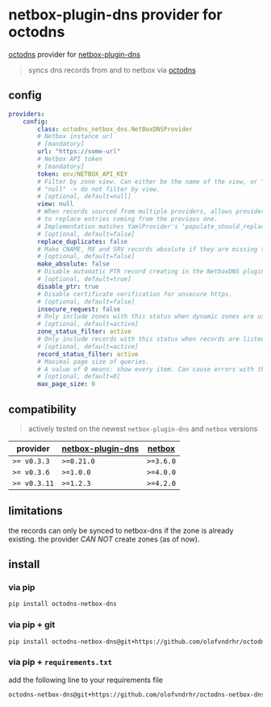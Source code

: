 # netbox-plugin-dns provider for octodns

[octodns](https://github.com/octodns/octodns) provider for [netbox-plugin-dns](https://github.com/peteeckel/netbox-plugin-dns)

> syncs dns records from and to netbox via [octodns](https://github.com/octodns/octodns)

## config

```yml
providers:
    config:
        class: octodns_netbox_dns.NetBoxDNSProvider
        # Netbox instance url
        # [mandatory]
        url: "https://some-url"
        # Netbox API token
        # [mandatory]
        token: env/NETBOX_API_KEY
        # Filter by zone view. Can either be the name of the view, or "null".
        # "null" -> do not filter by view.
        # [optional, default=null]
        view: null
        # When records sourced from multiple providers, allows provider
        # to replace entries coming from the previous one.
        # Implementation matches YamlProvider's 'populate_should_replace'
        # [optional, default=false]
        replace_duplicates: false
        # Make CNAME, MX and SRV records absolute if they are missing the trailing "."
        # [optional, default=false]
        make_absolute: false
        # Disable automatic PTR record creating in the NetboxDNS plugin.
        # [optional, default=true]
        disable_ptr: true
        # Disable certificate verification for unsecure https.
        # [optional, default=false]
        insecure_request: false
        # Only include zones with this status when dynamic zones are used, e.g. "*".
        # [optional, default=active]
        zone_status_filter: active
        # Only include records with this status when records are listed from a zone.
        # [optional, default=active]
        record_status_filter: active
        # Maximal page size of queries.
        # A value of 0 means: show every item. Can cause errors with the NetBox setting: MAX_PAGE_SIZE
        # [optional, default=0]
        max_page_size: 0
```

## compatibility

> actively tested on the newest `netbox-plugin-dns` and `netbox` versions

| provider     | [netbox-plugin-dns](https://github.com/peteeckel/netbox-plugin-dns) | [netbox](https://github.com/netbox-community/netbox) |
| ------------ | ------------------------------------------------------------------- | ---------------------------------------------------- |
| `>= v0.3.3`  | `>=0.21.0`                                                          | `>=3.6.0`                                            |
| `>= v0.3.6`  | `>=1.0.0`                                                           | `>=4.0.0`                                            |
| `>= v0.3.11` | `>=1.2.3`                                                           | `>=4.2.0`                                            |

## limitations

the records can only be synced to netbox-dns if the zone is already existing.
the provider _CAN NOT_ create zones (as of now).

## install

### via pip

```bash
pip install octodns-netbox-dns
```

### via pip + git

```bash
pip install octodns-netbox-dns@git+https://github.com/olofvndrhr/octodns-netbox-dns.git@main
```

### via pip + `requirements.txt`

add the following line to your requirements file

```bash
octodns-netbox-dns@git+https://github.com/olofvndrhr/octodns-netbox-dns.git@main
```
